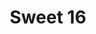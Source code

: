 ---
ee_id: '93'
site: '1'
type: '2'
url: 2006-005-sweet16
title: Sweet 16
year: '2006'
display_year: '2006'
medium: Lead sheet
dims: ''
pitch: Intro 2 Sweet Child O’ Mine phased.
ps: "​Anyway, if u play this (score can b downloaded below), please get at me, I’d
  love to get a recording. As of writing this, no one has ever performed this live.
  LOL."
live_url: ''
related: "[32] [2006-001-sweet16] 2006-001 Sweet 16"
youtube: ''
related_code: ''
imgs: Sweet-16-2006-005-digital-database-IH.jpg
subheading: "(Composition)"
download: cory_arcangel_sweet_16.pdf
add_credit: ''
commission: ''
layout: things-i-made
---